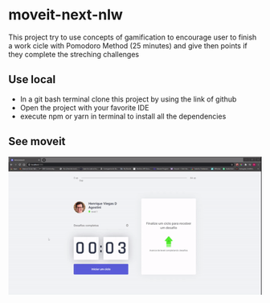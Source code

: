# moveit-next-nlw
This project try to use concepts of gamification to encourage user to finish a work cicle with Pomodoro Method (25 minutes) and give then points if they complete the streching challenges

## Use local
- In a git bash terminal clone this project by using the link of github
- Open the project with your favorite IDE
- execute npm or yarn in terminal to install all the dependencies

## See moveit
![](onWorking.gif)

